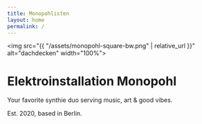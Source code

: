 ```yaml
---
title: Monopohlisten
layout: home
permalink: /
---
```


<img src="{{ "/assets/monopohl-square-bw.png" | relative_url }}" alt="dachdecken" width="100%">

# Elektroinstallation Monopohl

Your favorite synthie duo serving music, art & good vibes.

Est. 2020, based in Berlin.
